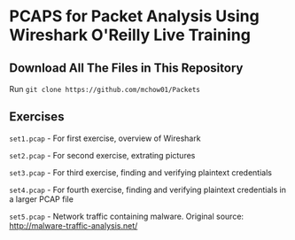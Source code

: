 # PCAPS for Packet Analysis Using Wireshark O'Reilly Live Training

## Download All The Files in This Repository

Run `git clone https://github.com/mchow01/Packets`

## Exercises

`set1.pcap` - For first exercise, overview of Wireshark

`set2.pcap` - For second exercise, extrating pictures

`set3.pcap` - For third exercise, finding and verifying plaintext credentials

`set4.pcap` - For fourth exercise, finding and verifying plaintext credentials in a larger PCAP file

`set5.pcap` - Network traffic containing malware.  Original source: http://malware-traffic-analysis.net/